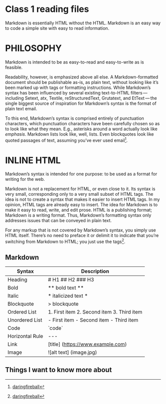 # Class 1 reading files

Markdown is essentially HTML without the HTML. Markdown is an easy way to code a simple site with easy to read information. 

# PHILOSOPHY
Markdown is intended to be as easy-to-read and easy-to-write as is feasible.

Readability, however, is emphasized above all else. A Markdown-formatted document should be publishable as-is, as plain text, without looking like it’s been marked up with tags or formatting instructions. While Markdown’s syntax has been influenced by several existing text-to-HTML filters — including Setext, atx, Textile, reStructuredText, Grutatext, and EtText — the single biggest source of inspiration for Markdown’s syntax is the format of plain text email. 

To this end, Markdown’s syntax is comprised entirely of punctuation characters, which punctuation characters have been carefully chosen so as to look like what they mean. E.g., asterisks around a word actually look like *emphasis*. Markdown lists look like, well, lists. Even blockquotes look like quoted passages of text, assuming you’ve ever used email[^1]. 

# INLINE HTML

Markdown’s syntax is intended for one purpose: to be used as a format for writing for the web.

Markdown is not a replacement for HTML, or even close to it. Its syntax is very small, corresponding only to a very small subset of HTML tags. The idea is not to create a syntax that makes it easier to insert HTML tags. In my opinion, HTML tags are already easy to insert. The idea for Markdown is to make it easy to read, write, and edit prose. HTML is a publishing format; Markdown is a writing format. Thus, Markdown’s formatting syntax only addresses issues that can be conveyed in plain text.

For any markup that is not covered by Markdown’s syntax, you simply use HTML itself. There’s no need to preface it or delimit it to indicate that you’re switching from Markdown to HTML; you just use the tags[^2].

[^1]: [daringfireball](https://daringfireball.net/projects/markdown/syntax)  
[^2]: [daringfireball](https://daringfireball.net/projects/markdown/syntax)


## Markdown
| Syntax | Description |
| ----------- | ----------- |
|Heading|	# H1 ## H2 ### H3 |
|Bold|	** bold text ** |
|Italic|	* italicized text * |
|Blockquote|	> blockquote |
|Ordered List|	1. First item 2. Second item 3. Third item |
|Unordered List|	- First item - Second item - Third item |
|Code|\`code`|
|Horizontal Rule|	--- |
|Link|	[title] (https://www.example.com) |
|Image|	![alt text] (image.jpg) |

## Things I want to know more about
